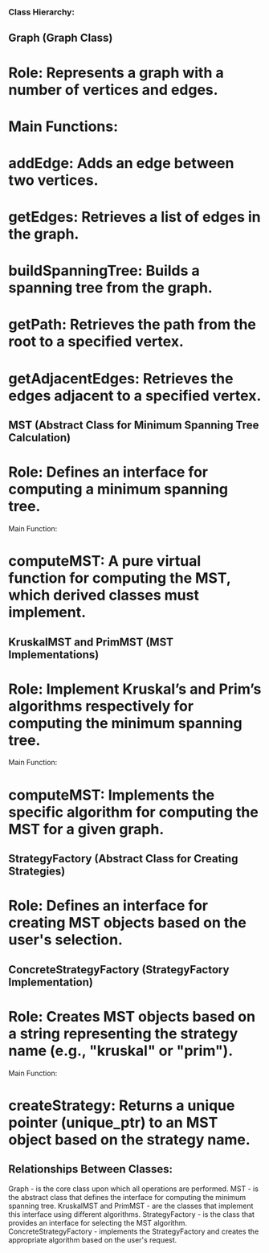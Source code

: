 ### Class Hierarchy: ###

## Graph (Graph Class) ##

# Role: Represents a graph with a number of vertices and edges. #
# Main Functions:
# addEdge: Adds an edge between two vertices.
# getEdges: Retrieves a list of edges in the graph.
# buildSpanningTree: Builds a spanning tree from the graph.
# getPath: Retrieves the path from the root to a specified vertex.
# getAdjacentEdges: Retrieves the edges adjacent to a specified vertex.

## MST (Abstract Class for Minimum Spanning Tree Calculation) ##
# Role: Defines an interface for computing a minimum spanning tree.

Main Function:
# computeMST: A pure virtual function for computing the MST, which derived classes must implement.

## KruskalMST and PrimMST (MST Implementations) ##
# Role: Implement Kruskal’s and Prim’s algorithms respectively for computing the minimum spanning tree.

Main Function:
# computeMST: Implements the specific algorithm for computing the MST for a given graph.

## StrategyFactory (Abstract Class for Creating Strategies) ##
# Role: Defines an interface for creating MST objects based on the user's selection.

## ConcreteStrategyFactory (StrategyFactory Implementation) ##
# Role: Creates MST objects based on a string representing the strategy name (e.g., "kruskal" or "prim").

Main Function:
# createStrategy: Returns a unique pointer (unique_ptr) to an MST object based on the strategy name.

## Relationships Between Classes: ##
Graph - is the core class upon which all operations are performed.
MST - is the abstract class that defines the interface for computing the minimum spanning tree.
KruskalMST and PrimMST - are the classes that implement this interface using different algorithms.
StrategyFactory - is the class that provides an interface for selecting the MST algorithm.
ConcreteStrategyFactory - implements the StrategyFactory and creates the appropriate algorithm based on the user's request.
